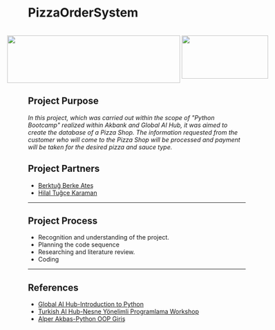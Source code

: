 # PizzaOrderSystem
<br>
<div style="display:flex; justify-content:center;">
&nbsp &nbsp &nbsp &nbsp
<img src="https://globalaihub.com/wp-content/uploads/2021/11/logo_quality_min.png" width="400" height="110" /> &nbsp &nbsp &nbsp  &nbsp
<img src="https://upload.wikimedia.org/wikipedia/commons/thumb/7/7b/Akbank_logo.svg/1280px-Akbank_logo.svg.png" width="200" height="100"/>
</div> 

## Project Purpose
*In this project, which was carried out within the scope of "Python Bootcamp" realized within Akbank and Global AI Hub, it was aimed to create the database of a Pizza Shop.*
*The information requested from the customer who will come to the Pizza Shop will be processed and payment will be taken for the desired pizza and sauce type.* 

## Project Partners
* [Berktuğ Berke Ateş](https://www.linkedin.com/in/berktugates/)
* [Hilal Tuğçe Karaman](https://www.linkedin.com/in/hilaltugcekaraman/)
---
## Project Process
* Recognition and understanding of the project.
* Planning the code sequence
* Researching and literature review.
* Coding
----
## References
* [Global AI Hub-Introduction to Python](https://globalaihub.com/courses/introduction-to-python/)
* [Turkish AI Hub-Nesne Yönelimli Programlama Workshop](https://www.youtube.com/watch?v=KAUi6xTfpgY)
* [Alper Akbas-Python OOP Giriş](https://www.youtube.com/watch?v=TUdsSdUsKhk&list=PLtf2C1UGjgPDPh06SB27lA3-mmSGirCPy)